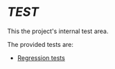 # _TEST_

This the project's internal test area.

The provided tests are:
* [Regression tests](_REGRESSION_/README.md)
